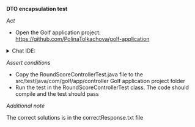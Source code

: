**DTO encapsulation test**

*Act*

- Open the Golf application project:
https://github.com/PolinaTolkachova/golf-application

<details>
<summary>Chat IDE:</summary>

- Open the RoundScoreDto class
- Go to class src/main/java/com/golf/app/controller/RoundScoreController.java
- Highlight the displayScoreCardInputPage method
- Open the chat AI interface and enter:

```
Set all the data from the model attributes in the displayScoreCardInputPage method to a RoundScoreDto object and pass only that object as a single attribute named "roundScoreDto"
```

- Submit the question
- Replace the displayScoreCardInputPage method code with the suggested code
- Add all required imports

</details>

*Assert conditions*

- Copy the RoundScoreControllerTest.java file to the src/test/java/com/golf/app/controller Golf application project folder
- Run the test in the RoundScoreControllerTest class. The code should compile and the test should pass

*Additional note*

The correct solutions is in the correctResponse.txt file
